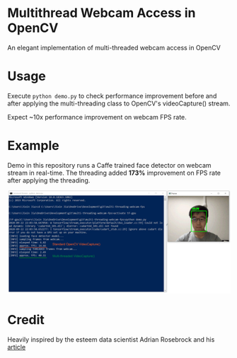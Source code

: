 # Multithread Webcam Access in OpenCV
An elegant implementation of multi-threaded webcam access in OpenCV

# Usage
Execute `python demo.py` to check performance improvement before and after applying the multi-threading class to OpenCV's videoCapture() stream.      

Expect ~10x performance improvement on webcam FPS rate.

# Example
Demo in this repository runs a Caffe trained face detector on webcam stream in real-time. The threading added **173%** improvement on FPS rate after applying the threading.

<img src='screenshot.png'>

# Credit
Heavily inspired by the esteem data scientist Adrian Rosebrock and his <a href='https://www.pyimagesearch.com/2015/12/21/increasing-webcam-fps-with-python-and-opencv/'>article</a>
